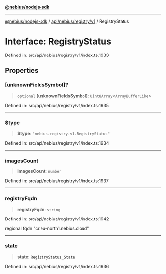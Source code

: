 [**@nebius/nodejs-sdk**](../../../../../README.md)

***

[@nebius/nodejs-sdk](../../../../../README.md) / [api/nebius/registry/v1](../README.md) / RegistryStatus

# Interface: RegistryStatus

Defined in: src/api/nebius/registry/v1/index.ts:1933

## Properties

### \[unknownFieldsSymbol\]?

> `optional` **\[unknownFieldsSymbol\]**: `Uint8Array`\<`ArrayBufferLike`\>

Defined in: src/api/nebius/registry/v1/index.ts:1935

***

### $type

> **$type**: `"nebius.registry.v1.RegistryStatus"`

Defined in: src/api/nebius/registry/v1/index.ts:1934

***

### imagesCount

> **imagesCount**: `number`

Defined in: src/api/nebius/registry/v1/index.ts:1937

***

### registryFqdn

> **registryFqdn**: `string`

Defined in: src/api/nebius/registry/v1/index.ts:1942

regional fqdn "cr.eu-north1.nebius.cloud"

***

### state

> **state**: [`RegistryStatus_State`](../type-aliases/RegistryStatus_State.md)

Defined in: src/api/nebius/registry/v1/index.ts:1936

